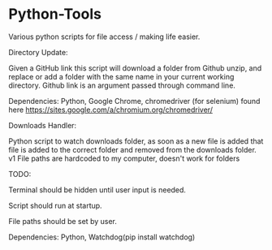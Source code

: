 # Python-Tools
Various python scripts for file access / making life easier.

Directory Update:

Given a GitHub link this script will download a folder from Github unzip, and replace or add a folder with the same name in your current working directory. Github link is an argument passed through command line. 

Dependencies: Python, Google Chrome, chromedriver (for selenium) found here https://sites.google.com/a/chromium.org/chromedriver/

Downloads Handler:
 
Python script to watch downloads folder, as soon as a new file is added that file is added to the correct folder and removed from the downloads folder. 
v1 File paths are hardcoded to my computer, doesn't work for folders

TODO: 

Terminal should be hidden until user input is needed.

Script should run at startup.

File paths should be set by user.

Dependencies: Python, Watchdog(pip install watchdog)
